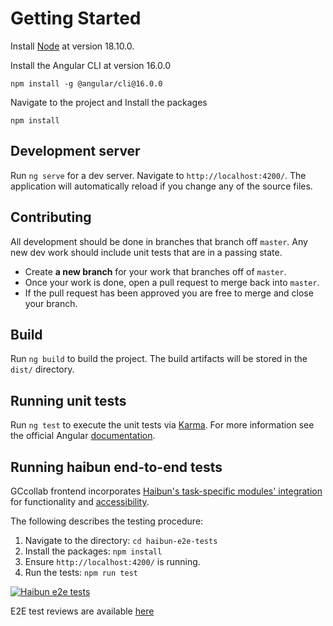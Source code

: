 # Getting Started

Install [Node](https://nodejs.org/en/blog/release/v16.14.2) at version 18.10.0.  

Install the Angular CLI at version 16.0.0

    npm install -g @angular/cli@16.0.0

Navigate to the project and Install the packages

    npm install

## Development server

Run `ng serve` for a dev server. Navigate to `http://localhost:4200/`. The application will automatically reload if you change any of the source files.

## Contributing

All development should be done in branches that branch off `master`.  Any new dev work should include unit tests that are in a passing state.

- Create **a new branch** for your work that branches off of `master`.
- Once your work is done, open a pull request to merge back into `master`.
- If the pull request has been approved you are free to merge and close your branch.

## Build

Run `ng build` to build the project. The build artifacts will be stored in the `dist/` directory.

## Running unit tests

Run `ng test` to execute the unit tests via [Karma](https://karma-runner.github.io).
For more information see the official Angular [documentation](https://angular.io/guide/testing).

## Running haibun end-to-end tests

GCcollab frontend incorporates [Haibun's task-specific modules' integration](https://github.com/withhaibun) for functionality and [accessibility](https://github.com/withhaibun/haibun-web-accessibility-axe). 

The following describes the testing procedure:

1. Navigate to the directory:
   `cd haibun-e2e-tests`
2. Install the packages:
   `npm install`
3. Ensure `http://localhost:4200/` is running. 
5. Run the tests:
   `npm run test`

[![Haibun e2e tests](https://github.com/gctools-outilsgc/gccollab-frontend/actions/workflows/e2e-tests-reviews.yml/badge.svg)](https://github.com/gctools-outilsgc/gccollab-frontend/actions/workflows/e2e-tests-reviews.yml)

E2E test reviews are available [here](https://gctools-outilsgc.github.io/gccollab-frontend/haibun-e2e-tests/reviews/dashboard.html)

